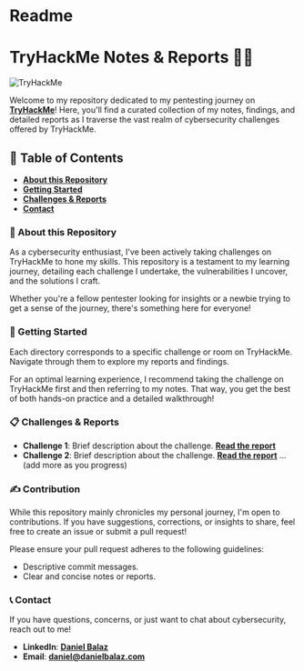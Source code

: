 # Readme

# **TryHackMe Notes & Reports 🕵️‍♂️**
![TryHackMe](https://assets.tryhackme.com/img/logo/tryhackme_logo_full.svg)

Welcome to my repository dedicated to my pentesting journey on **[TryHackMe](https://www.tryhackme.com/)**! Here, you'll find a curated collection of my notes, findings, and detailed reports as I traverse the vast realm of cybersecurity challenges offered by TryHackMe.

## **📖 Table of Contents**

- **[About this Repository](#🚀-about-this-repositoryy)**
- **[Getting Started](#🎯-getting-started)**
- **[Challenges & Reports](#📋-challenges--reports)**
- **[Contact](#📞-contact)**

### **🚀 About this Repository**

As a cybersecurity enthusiast, I've been actively taking challenges on TryHackMe to hone my skills. This repository is a testament to my learning journey, detailing each challenge I undertake, the vulnerabilities I uncover, and the solutions I craft.

Whether you're a fellow pentester looking for insights or a newbie trying to get a sense of the journey, there's something here for everyone!

### **🎯 Getting Started**

Each directory corresponds to a specific challenge or room on TryHackMe. Navigate through them to explore my reports and findings.

For an optimal learning experience, I recommend taking the challenge on TryHackMe first and then referring to my notes. That way, you get the best of both hands-on practice and a detailed walkthrough!

### **📋 Challenges & Reports**

- **Challenge 1**: Brief description about the challenge. **[Read the report](https://chat.openai.com/c/challenge_1/report.md)**
- **Challenge 2**: Brief description about the challenge. **[Read the report](https://chat.openai.com/c/challenge_2/report.md)**
... (add more as you progress)

### **✍️ Contribution**

While this repository mainly chronicles my personal journey, I'm open to contributions. If you have suggestions, corrections, or insights to share, feel free to create an issue or submit a pull request!

Please ensure your pull request adheres to the following guidelines:

- Descriptive commit messages.
- Clear and concise notes or reports.

### **📞 Contact**

If you have questions, concerns, or just want to chat about cybersecurity, reach out to me!


- **LinkedIn**: **[Daniel Balaz](https://www.linkedin.com/in/danielbalaz/)**
- **Email**: **[daniel@danielbalaz.com](mailto:daniel@danielbalaz.com)**